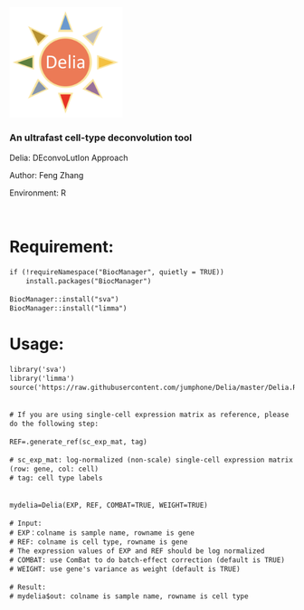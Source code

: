 <img src="https://github.com/jumphone/Delia/blob/master/img/Delia_LOGO.png" width="200">


### An ultrafast cell-type deconvolution tool

Delia: DEconvoLutIon Approach

Author: Feng Zhang

Environment: R 

</br>

# Requirement:

    if (!requireNamespace("BiocManager", quietly = TRUE))
        install.packages("BiocManager")
        
    BiocManager::install("sva")
    BiocManager::install("limma")

# Usage:

    library('sva')
    library('limma')
    source('https://raw.githubusercontent.com/jumphone/Delia/master/Delia.R')
    
    
    # If you are using single-cell expression matrix as reference, please do the following step:
    
    REF=.generate_ref(sc_exp_mat, tag)
    
    # sc_exp_mat: log-normalized (non-scale) single-cell expression matrix (row: gene, col: cell)
    # tag: cell type labels
    
    
    mydelia=Delia(EXP, REF, COMBAT=TRUE, WEIGHT=TRUE)
        
    # Input:            
    # EXP：colname is sample name, rowname is gene
    # REF: colname is cell type, rowname is gene 
    # The expression values of EXP and REF should be log normalized   
    # COMBAT: use ComBat to do batch-effect correction (default is TRUE)
    # WEIGHT: use gene's variance as weight (default is TRUE)
    
    # Result:   
    # mydelia$out: colname is sample name, rowname is cell type
    
    



